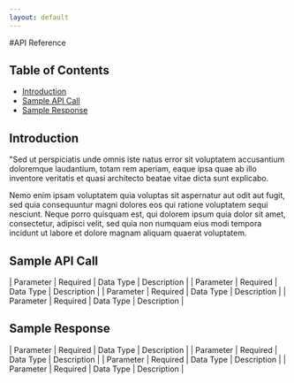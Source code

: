 ```yaml
---
layout: default
---
```


#API Reference

## Table of Contents

* [Introduction](#introduction)
* [Sample API Call](#sample-api-call)
* [Sample Response](#sample-response)


## Introduction

"Sed ut perspiciatis unde omnis iste natus error sit voluptatem accusantium doloremque laudantium, totam rem aperiam, eaque ipsa quae ab illo inventore veritatis et quasi architecto beatae vitae dicta sunt explicabo.

Nemo enim ipsam voluptatem quia voluptas sit aspernatur aut odit aut fugit, sed quia consequuntur magni dolores eos qui ratione voluptatem sequi nesciunt. Neque porro quisquam est, qui dolorem ipsum quia dolor sit amet, consectetur, adipisci velit, sed quia non numquam eius modi tempora incidunt ut labore et dolore magnam aliquam quaerat voluptatem.

## Sample API Call

| Parameter | Required | Data Type | Description |
| Parameter | Required | Data Type | Description |
| Parameter | Required | Data Type | Description |
| Parameter | Required | Data Type | Description |


## Sample Response

| Parameter | Required | Data Type | Description |
| Parameter | Required | Data Type | Description |
| Parameter | Required | Data Type | Description |
| Parameter | Required | Data Type | Description |
